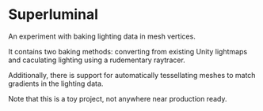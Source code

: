 # Superluminal
An experiment with baking lighting data in mesh vertices.

It contains two baking methods: converting from existing Unity lightmaps and caculating lighting using a rudementary raytracer.

Additionally, there is support for automatically tessellating meshes to match gradients in the lighting data.

Note that this is a toy project, not anywhere near production ready.
